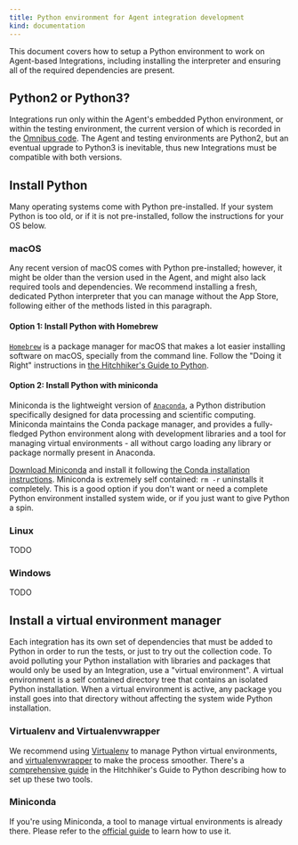 ```yaml
---
title: Python environment for Agent integration development
kind: documentation
---
```


This document covers how to setup a Python environment to work on Agent-based Integrations, including installing the interpreter and ensuring all of the required dependencies are present.

## Python2 or Python3?

Integrations run only within the Agent's embedded Python environment, or within the testing environment, the current version of which is recorded in the [Omnibus code][1]. The Agent and testing environments are Python2, but an eventual upgrade to Python3 is inevitable, thus new Integrations must be compatible with both versions.

## Install Python

Many operating systems come with Python pre-installed. If your system Python is too old, or if it is not pre-installed, follow the instructions for your OS below.

### macOS

Any recent version of macOS comes with Python pre-installed; however, it might be older than the version used in the Agent, and might also lack required tools and dependencies. We recommend installing a fresh, dedicated Python interpreter that you can manage without the App Store, following either of the methods listed in this paragraph.

#### Option 1: Install Python with Homebrew

[`Homebrew`][3] is a package manager for macOS that makes a lot easier installing software on macOS, specially from the command line. Follow the "Doing it Right" instructions in [the Hitchhiker's Guide to Python][4].

#### Option 2: Install Python with miniconda

Miniconda is the lightweight version of [`Anaconda`][5], a Python distribution specifically designed for data processing and scientific computing. Miniconda maintains the Conda package manager, and provides a fully-fledged Python environment along with development libraries and a tool for managing virtual environments - all without cargo loading any library or package normally present in Anaconda.

[Download Miniconda][6] and install it following [the Conda installation instructions][7]. Miniconda is extremely self contained: `rm -r` uninstalls it completely. This is a good option if you don't want or need a complete Python environment installed system wide, or if you just want to give Python a spin.

### Linux

TODO

### Windows

TODO

## Install a virtual environment manager

Each integration has its own set of dependencies that must be added to Python in order to run the tests, or just to try out the collection code. To avoid polluting your Python installation with libraries and packages that would only be used by an Integration, use a "virtual environment". A virtual environment is a self contained directory tree that contains an isolated Python installation. When a virtual environment is active, any package you install goes into that directory without affecting the system wide Python installation.

### Virtualenv and Virtualenvwrapper

We recommend using [Virtualenv][8] to manage Python virtual environments, and [virtualenvwrapper][9] to make the process smoother. There's a [comprehensive guide][10] in the Hitchhiker's Guide to Python describing how to set up these two tools.

### Miniconda

If you're using Miniconda, a tool to manage virtual environments is already there. Please refer to the [official guide][11] to learn how to use it.

[1]: https://github.com/DataDog/omnibus-software/blob/master/config/software/python.rb#L21
[2]: https://pythonclock.org/
[3]: https://brew.sh/#install
[4]: https://docs.python-guide.org/en/latest/starting/install/osx/#doing-it-right
[5]: https://anaconda.com
[6]: https://repo.continuum.io/miniconda/Miniconda2-latest-MacOSX-x86_64.sh
[7]: https://conda.io/docs/user-guide/install/macos.html
[8]: https://pypi.python.org/pypi/virtualenv
[9]: https://virtualenvwrapper.readthedocs.io/en/latest/index.html
[10]: https://docs.python-guide.org/en/latest/dev/virtualenvs/#lower-level-virtualenv
[11]: https://conda.io/docs/user-guide/tasks/manage-environments.html
